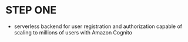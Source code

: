 # STEP ONE
- serverless backend for user registration and authorization capable of scaling to millions of users with Amazon Cognito
  